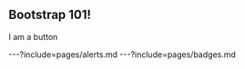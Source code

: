 <h2>Bootstrap 101!</h2>

<div
  onclick="
    $($('#theme').attr('disabled','disabled')[0].previousElementSibling)
    .href('https://raw.githubusercontent.com/freakinhuge/bootstrap-101/master/css/reveal.css');
  "
  class="btn btn-primary"
>I am a button</div>

---?include=pages/alerts.md
---?include=pages/badges.md
